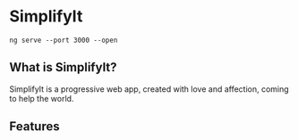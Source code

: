 # SimplifyIt

`ng serve --port 3000 --open`

## What is SimplifyIt?

SimplifyIt is a progressive web app, created with love and affection, coming to help the world.

## Features
